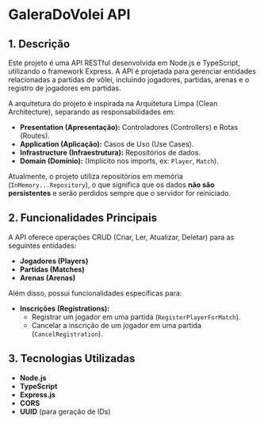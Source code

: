 # GaleraDoVolei API

## 1\. Descrição

Este projeto é uma API RESTful desenvolvida em Node.js e TypeScript, utilizando o framework Express. A API é projetada para gerenciar entidades relacionadas a partidas de vôlei, incluindo jogadores, partidas, arenas e o registro de jogadores em partidas.

A arquitetura do projeto é inspirada na Arquitetura Limpa (Clean Architecture), separando as responsabilidades em:

* **Presentation (Apresentação):** Controladores (Controllers) e Rotas (Routes).
* **Application (Aplicação):** Casos de Uso (Use Cases).
* **Infrastructure (Infraestrutura):** Repositórios de dados.
* **Domain (Domínio):** (Implícito nos imports, ex: `Player`, `Match`).

Atualmente, o projeto utiliza repositórios em memória (`InMemory...Repository`), o que significa que os dados **não são persistentes** e serão perdidos sempre que o servidor for reiniciado.

## 2\. Funcionalidades Principais

A API oferece operações CRUD (Criar, Ler, Atualizar, Deletar) para as seguintes entidades:

* **Jogadores (Players)**
* **Partidas (Matches)**
* **Arenas (Arenas)**

Além disso, possui funcionalidades específicas para:

* **Inscrições (Registrations):**
  * Registrar um jogador em uma partida (`RegisterPlayerForMatch`).
  * Cancelar a inscrição de um jogador em uma partida (`CancelRegistration`).

## 3\. Tecnologias Utilizadas

* **Node.js**
* **TypeScript**
* **Express.js**
* **CORS**
* **UUID** (para geração de IDs)
